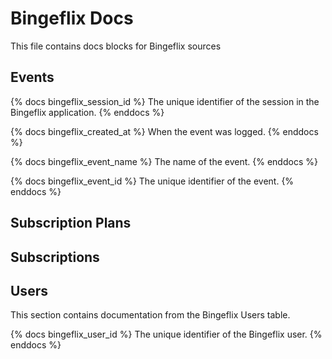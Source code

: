 # Bingeflix Docs
This file contains docs blocks for Bingeflix sources

## Events
{% docs bingeflix_session_id %}
The unique identifier of the session in the Bingeflix application.
{% enddocs %}

{% docs bingeflix_created_at %}
When the event was logged.
{% enddocs %}

{% docs bingeflix_event_name %}
The name of the event.
{% enddocs %}

{% docs bingeflix_event_id %}
The unique identifier of the event.
{% enddocs %}


## Subscription Plans

## Subscriptions

## Users
This section contains documentation from the Bingeflix Users table.

{% docs bingeflix_user_id %}
The unique identifier of the Bingeflix user.
{% enddocs %}